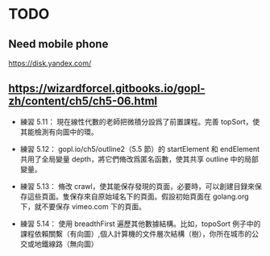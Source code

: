 # TODO

## Need mobile phone

https://disk.yandex.com/

## https://wizardforcel.gitbooks.io/gopl-zh/content/ch5/ch5-06.html

- 練習 5.11： 現在線性代數的老師把微積分設爲了前置課程。完善 topSort，使其能檢測有向圖中的環。

- 練習 5.12： gopl.io/ch5/outline2（5.5 節）的 startElement 和 endElement 共用了全局變量 depth，將它們脩改爲匿名函數，使其共享 outline 中的局部變量。

- 練習 5.13： 脩改 crawl，使其能保存發現的頁面，必要時，可以創建目録來保存這些頁面。隻保存來自原始域名下的頁面。假設初始頁面在 golang.org 下，就不要保存 vimeo.com 下的頁面。

- 練習 5.14： 使用 breadthFirst 遍歷其他數據結構。比如，topoSort 例子中的課程依賴關繫（有向圖）,個人計算機的文件層次結構（樹），你所在城市的公交或地鐵線路（無向圖）
